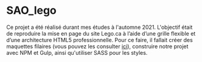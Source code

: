 # SAO_lego

Ce projet a été réalisé durant mes études à l'automne 2021. L'objectif était de reproduire la mise en page du site Lego.ca à l’aide
d’une grille flexible et d’une architecture HTML5 professionnelle. Pour ce faire, il fallait créer des maquettes filaires (vous pouvez les consulter [ici](https://www.figma.com/proto/jstvwmwe5usErBKLiRD5GB/Maquettes-Lego.ca?page-id=0%3A1&node-id=2%3A2&viewport=241%2C48%2C0.31&scaling=min-zoom)), construire notre projet avec NPM et Gulp, ainsi qu'utiliser SASS pour les styles.
